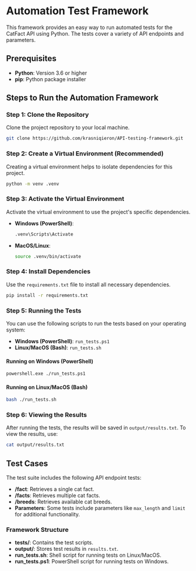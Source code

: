 
# Automation Test Framework

This framework provides an easy way to run automated tests for the CatFact API using Python. The tests cover a variety of API endpoints and parameters.

## Prerequisites
- **Python**: Version 3.6 or higher
- **pip**: Python package installer

## Steps to Run the Automation Framework

### Step 1: Clone the Repository
Clone the project repository to your local machine.

```bash
git clone https://github.com/krasniqieron/API-testing-framework.git
```

### Step 2: Create a Virtual Environment (Recommended)
Creating a virtual environment helps to isolate dependencies for this project.

```bash
python -m venv .venv
```

### Step 3: Activate the Virtual Environment
Activate the virtual environment to use the project's specific dependencies.

- **Windows (PowerShell)**:
  ```bash
  .venv\Scripts\Activate
  ```
- **MacOS/Linux**:
  ```bash
  source .venv/bin/activate
  ```

### Step 4: Install Dependencies
Use the `requirements.txt` file to install all necessary dependencies.

```bash
pip install -r requirements.txt
```

### Step 5: Running the Tests

You can use the following scripts to run the tests based on your operating system:

- **Windows (PowerShell)**: `run_tests.ps1`
- **Linux/MacOS (Bash)**: `run_tests.sh`

#### Running on Windows (PowerShell)
```bash
powershell.exe ./run_tests.ps1
```

#### Running on Linux/MacOS (Bash)
```bash
bash ./run_tests.sh
```

### Step 6: Viewing the Results
After running the tests, the results will be saved in `output/results.txt`. To view the results, use:

```bash
cat output/results.txt
```

## Test Cases

The test suite includes the following API endpoint tests:

- **/fact**: Retrieves a single cat fact.
- **/facts**: Retrieves multiple cat facts.
- **/breeds**: Retrieves available cat breeds.
- **Parameters**: Some tests include parameters like `max_length` and `limit` for additional functionality.

### Framework Structure

- **tests/**: Contains the test scripts.
- **output/**: Stores test results in `results.txt`.
- **run_tests.sh**: Shell script for running tests on Linux/MacOS.
- **run_tests.ps1**: PowerShell script for running tests on Windows.

